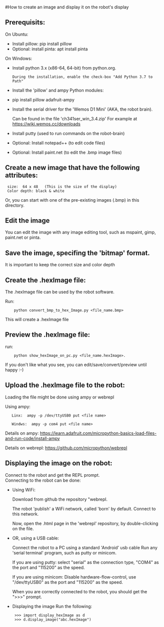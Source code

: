#How to create an image and display it on the robot's display

## Prerequisits:

On Ubuntu:

- Install pillow: pip install pillow 
- Optional: install pinta: apt install pinta

On Windows:

- Install python 3.x (x86-64, 64-bit) from python.org. 
     
      During the installation, enable the check-box "Add Python 3.7 to Path"
  
- Install the 'pillow' and ampy Python modules:
-  
     pip install pillow adafruit-ampy

- Install the serial driver for the 'Wemos D1 Mini' (AKA, the robot brain).

    Can be found in the file 'ch341ser_win_3.4.zip' 
    For example at https://wiki.wemos.cc/downloads

- Install putty (used to run commands on the robot-brain)
     
- Optional: Install notepad++ (to edit code files) 
- Optional: Install paint.net (to edit the .bmp image files)

## Create a new image that have the following attributes:

     size:  64 x 48   (This is the size of the display)
	 Color depth: black & white
   Or, you can start with one of the pre-existing images (.bmp) in this directory.
 
## Edit the image

You can edit the image with any image editing tool, such as mspaint, gimp, paint.net or pinta.

## Save the image, specifing the 'bitmap' format.

   It is important to keep the correct size and color depth

## Create the .hexImage file:

   The .hexImage file can be used by the robot software.
   
   Run:
   
        python convert_bmp_to_hex_Image.py <file_name.bmp>
        
   This will create a .hexImage file

## Preview the .hexImage file:

   run: 
   
        python show_hexImage_on_pc.py <file_name.hexImage>.

   If you don't like what you see, you can edit/save/convert/preview until happy :-)

## Upload the .hexImage file to the robot:

   Loading the file might be done using ampy or webrepl

   Using ampy:   
   
       Linx:  ampy -p /dev/ttyUSB0 put <file name>
   
       Windws:  ampy -p com4 put <file name>
   
   Details on ampy: https://learn.adafruit.com/micropython-basics-load-files-and-run-code/install-ampy
   
   Details on webrepl: https://github.com/micropython/webrepl

## Displaying the image on the robot:

Connect to the robot and get the REPL prompt.  
Connecting to the robot can be done:

- Using WiFi: 

    Download from github the repository "webrepl.
    
    The robot 'publish' a WiFi network, called 'born' by default.
    Connect to this network.

    Now, open the .html page in the 'webrepl' repository, by double-clicking on the file.
    

- OR, using a USB cable:

    Connect the robot to a PC using a standard 'Android' usb cable
    Run any 'serial terminal' program, such as putty or minicom.

    If you are using putty: select "serial" as the connection type, "COM4" as the port and "115200" as the speed.

    If you are using minicom: Disable hardware-flow-control, use "/dev/ttyUSB0" as the port and "115200" as the speed.

    When you are correctly connected to the robot, you should get the ">>>" prompt.

- Displaying the image
    Run the following:
   
       >>> import display_hexImage as d
       >>> d.display_image("abc.hexImage")
	   
